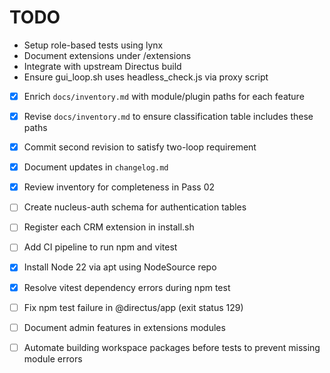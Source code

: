 # TODO

- Setup role-based tests using lynx
- Document extensions under /extensions
- Integrate with upstream Directus build
- Ensure gui_loop.sh uses headless_check.js via proxy script

- [x] Enrich `docs/inventory.md` with module/plugin paths for each feature
- [x] Revise `docs/inventory.md` to ensure classification table includes these paths
- [x] Commit second revision to satisfy two-loop requirement
- [x] Document updates in `changelog.md`
- [x] Review inventory for completeness in Pass 02
- [ ] Create nucleus-auth schema for authentication tables
- [ ] Register each CRM extension in install.sh
- [ ] Add CI pipeline to run npm and vitest

- [x] Install Node 22 via apt using NodeSource repo
- [x] Resolve vitest dependency errors during npm test

- [ ] Fix npm test failure in @directus/app (exit status 129)
- [ ] Document admin features in extensions modules

- [ ] Automate building workspace packages before tests to prevent missing module errors
